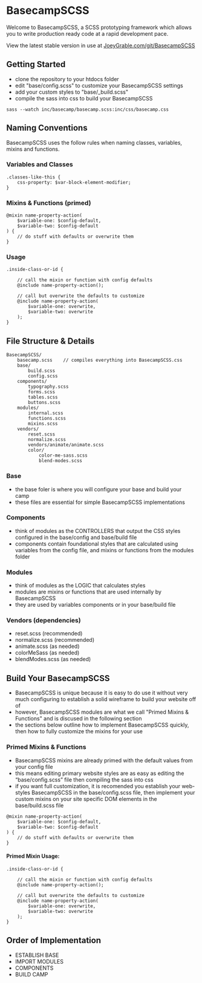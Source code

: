 # BasecampSCSS

Welcome to BasecampSCSS, a SCSS prototyping framework which allows you to write production ready code at a rapid development pace.

View the latest stable version in use at [JoeyGrable.com/git/BasecampSCSS](http://joeygrable.com/git/BasecampSCSS/)



## Getting Started

- clone the repository to your htdocs folder
- edit "base/config.scss" to customize your BasecampSCSS settings
- add your custom styles to "base/_build.scss"
- compile the sass into css to build your BasecampSCSS

```
sass --watch inc/basecamp/basecamp.scss:inc/css/basecamp.css
```



## Naming Conventions

BasecampSCSS uses the follow rules when naming classes, variables, mixins and functions.



### Variables and Classes

```
.classes-like-this {
    css-property: $var-block-element-modifier;
}

```



### Mixins & Functions (primed)


```
@mixin name-property-action(
    $variable-one: $config-default,
    $variable-two: $config-default
) {
    // do stuff with defaults or overwrite them
}

```



### Usage


```
.inside-class-or-id {

    // call the mixin or function with config defaults
    @include name-property-action();

    // call but overwrite the defaults to customize
    @include name-property-action(
        $variable-one: overwrite,
        $variable-two: overwrite
    );
}

```



## File Structure & Details

```
BasecampSCSS/
    basecamp.scss    // compiles everything into BasecampSCSS.css
    base/
        build.scss
        config.scss
    components/
        typography.scss
        forms.scss
        tables.scss
        buttons.scss
    modules/
        internal.scss
        functions.scss
        mixins.scss
    vendors/
        reset.scss
        normalize.scss
        vendors/animate/animate.scss
        color/
            color-me-sass.scss
            blend-modes.scss
```



### Base

- the base foler is where you will configure your base and build your camp
- these files are essential for simple BasecampSCSS implementations



### Components

- think of modules as the CONTROLLERS that output the CSS styles configured in the base/config and base/build file
- components contain foundational styles that are calculated using variables from the config file, and mixins or functions from the modules folder



### Modules

- think of modules as the LOGIC that calculates styles
- modules are mixins or functions that are used internally by BasecampSCSS
- they are used by variables components or in your base/build file



### Vendors (dependencies)

- reset.scss        (recommended)
- normalize.scss    (recommended)
- animate.scss      (as needed)
- colorMeSass       (as needed)
- blendModes.scss   (as needed)




## Build Your BasecampSCSS

- BasecampSCSS is unique because it is easy to do use it without very much configuring to establish a solid wireframe to build your website off of
- however, BasecampSCSS modules are what we call "Primed Mixins & Functions" and is discused in the following section
- the sections below outline how to implement BasecampSCSS quickly, then how to fully customize the mixins for your use



### Primed Mixins & Functions

- BasecampSCSS mixins are already primed with the default values from your config file
- this means editing primary website styles are as easy as editing the “base/config.scss” file then compiling the sass into css
- if you want full customization, it is recomended you establish your web-styles BasecampSCSS in the base/config.scss file, then implement your custom mixins on your site specific DOM elements in the base/build.scss file

```
@mixin name-property-action(
    $variable-one: $config-default,
    $variable-two: $config-default
) {
    // do stuff with defaults or overwrite them
}

```



#### Primed Mixin Usage:


```
.inside-class-or-id {

    // call the mixin or function with config defaults
    @include name-property-action();

    // call but overwrite the defaults to customize
    @include name-property-action(
        $variable-one: overwrite,
        $variable-two: overwrite
    );
}

```



## Order of Implementation

- ESTABLISH BASE
- IMPORT MODULES
- COMPONENTS
- BUILD CAMP